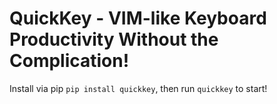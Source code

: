 # QuickKey - VIM-like Keyboard Productivity Without the Complication!
Install via pip `pip install quickkey`, then run `quickkey` to start!
